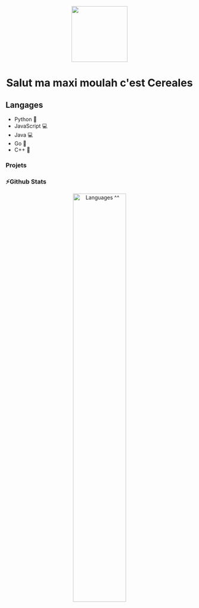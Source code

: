 <div align="center">
  <img height="150" src="https://avatars.githubusercontent.com/u/98603046?v=4"/>
</div>

###

<h1 align="center">Salut ma maxi moulah c'est  Cereales </h1>


## Langages 
- Python 🐍
- JavaScript 💻
- Java 💻
- Go 💾
- C++ 🔧

### Projets 


### ⚡Github Stats

<div align="center">
  <img src="https://github-readme-stats.vercel.app/api/top-langs?username=Cereales&locale=en&hide_title=false&layout=compact&card_width=320&langs_count=5&theme=dark&hide_border=false&order=2" width="53%" alt="Languages ^^ "  />
</div>

###
